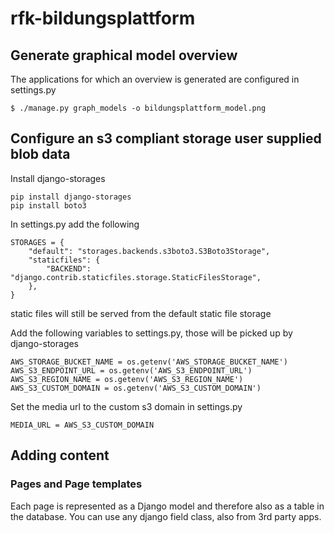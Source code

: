 # rfk-bildungsplattform

## Generate graphical model overview
The applications for which an overview is generated are configured in settings.py
```
$ ./manage.py graph_models -o bildungsplattform_model.png
```

## Configure an s3 compliant storage user supplied blob data
Install django-storages

```
pip install django-storages
pip install boto3
```

In settings.py add the following 
```
STORAGES = {
    "default": "storages.backends.s3boto3.S3Boto3Storage",
    "staticfiles": {
        "BACKEND": "django.contrib.staticfiles.storage.StaticFilesStorage",
    },
}
```
static files will still be served from the default static file storage

Add the following variables to settings.py, those will be picked up by django-storages

```
AWS_STORAGE_BUCKET_NAME = os.getenv('AWS_STORAGE_BUCKET_NAME')
AWS_S3_ENDPOINT_URL = os.getenv('AWS_S3_ENDPOINT_URL')
AWS_S3_REGION_NAME = os.getenv('AWS_S3_REGION_NAME')
AWS_S3_CUSTOM_DOMAIN = os.getenv('AWS_S3_CUSTOM_DOMAIN')
```

Set the media url to the custom s3 domain in settings.py

```
MEDIA_URL = AWS_S3_CUSTOM_DOMAIN
```

## Adding content

### Pages and Page templates
Each page is represented as a Django model and therefore also as a table in the database.
You can use any django field class, also from 3rd party apps.


